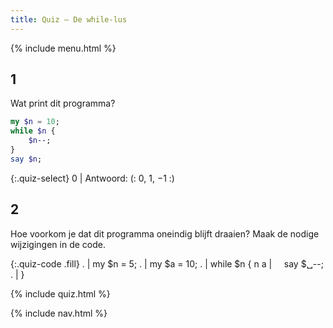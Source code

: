 ```yaml
---
title: Quiz — De while-lus
---
```


{% include menu.html %}

## 1

Wat print dit programma?

```raku
my $n = 10;
while $n {
    $n--;
}
say $n;
```

{:.quiz-select}
0 | Antwoord: (: 0, 1, −1 :)

## 2

Hoe voorkom je dat dit programma oneindig blijft draaien? Maak de nodige wijzigingen in de code.

{:.quiz-code .fill}
. | my $n = 5;
. | my $a = 10;
. | while $n {
n a | &nbsp;&nbsp;&nbsp;&nbsp;say $␣<span>-</span>-;
. | }


{% include quiz.html %}

{% include nav.html %}